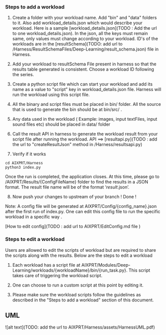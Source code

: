 ### Steps to add a workload

1. Create a folder with your workload name. Add "bin" and  "data" folders to it. Also add workload_details.json which would describe your workload. Here is a sample [workload_details.json](TODO : Add the url to one workload_details.json).
 In the json, all the keys must remain same, only values must change according to your workload. ID's of the workloads are in the [resultSchema](TODO: add url to /Harness/ResultSchemaFiles/Deep-Learning/result_schema.json) file in Harness.

2. Add your workload  to resultSchema File present in harness so that the results table generated is consistent. Choose a workload ID following the series.

3. Create a python script file which can start your workload and add its name as a value to "script" key in workload_details.json file. Harness will run the workload using this script file.

4. All the binary and script files must be placed in bin/ folder. All the source that is used to generate the bin should be at bin/src/ .

5. Any data used in the workload ( Example: images, input textFiles, input sound files etc) should be placed in data/ folder

6. Call the result API in harness to generate the workload result from your script file after running the workload.
  API ==> [resultapi.py](TODO : add the url to "createResultJson" method in /Harness/resultsapi.py)

7. Verify if it works

```
cd AIXPRT/Harness
python3 index.py

```
Once the run is completed, the application closes. At this time, please go to /AIXPRT/Results/{ConfigFileName} folder to find the results in a JSON format. The result file name will be of the format ‘<Deep-Learning>_result_<time stamp>.json’.

8. Now push your changes to upstream of your branch ! Done !


Note: A config file will be generated at AIXPRT/Config/{config_name}.json after the first run of index.py. One can edit this config file to run the specific workload in a specific way .

[How to edit config](TODO : add url to  AIXPRT/EditConfig.md file )

### Steps to edit a workload

Users are allowed to edit the scripts of workload but are required to share the scripts along with the results. Below are the steps to edit a workload

1. Each workload has a script file at AIXPRT/Modules/Deep-Learning/workloads/{workloadName}/bin/{run_task.py}. This script takes care of triggering the workload script.

2. One can choose to run a custom script at this point by editing it.

3. Please make sure the workload scripts follow the guidelines as described in the "Steps to add a workload" section of this document.

## UML
![alt text](TODO: add the url to  AIXPRT/Harness/assets/HarnessUML.pdf)
